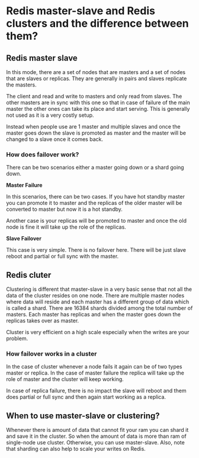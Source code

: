 # Redis master-slave and Redis clusters and the difference between them?

## Redis master slave

In this mode, there are a set of nodes that are masters and a set of nodes that are slaves or replicas. They are generally in pairs and slaves replicate the masters.

The client and read and write to masters and only read from slaves. The other masters are in sync with this one so that in case of failure of the main master the other ones can take its place and start serving. This is generally not used as it is a very costly setup.

Instead when people use are 1 master and multiple slaves and once the master goes down the slave is promoted as master and the master will be changed to a slave once it comes back. 

### How does failover work?

There can be two scenarios either a master going down or a shard going down.

**Master Failure**

In this scenarios, there can be two cases. If you have hot standby master you can promote it to master and the replicas of the older master will be converted to master but now it is a hot standby.

Another case is your replicas will be promoted to master and once the old node is fine it will take up the role of the replicas.

**Slave Failover**

This case is very simple. There is no failover here. There will be just slave reboot and partial or full sync with the master.

## Redis cluter

Clustering is different that master-slave in a very basic sense that not all the data of the cluster resides on one node. There are multiple master nodes where data will reside and each master has a different group of data which is called a shard. There are 16384 shards divided among the total number of masters. Each master has replicas and when the master goes down the replicas takes over as master.

Cluster is very efficient on a high scale especially when the writes are your problem.

### How failover works in a cluster

In the case of cluster whenever a node fails it again can be of two types master or replica. In the case of master failure the replica will take up the role of master and the cluster will keep working.

In case of replica failure, there is no impact the slave will reboot and them does partial or full sync and then again start working as a replica.

## When to use master-slave or clustering?

Whenever there is amount of data that cannot fit your ram you can shard it and save it in the cluster. So when the amount of data is more than ram of single-node use cluster. Otherwise, you can use master-slave. Also, note that sharding can also help to scale your writes on Redis.
